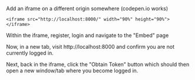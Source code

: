 Add an iframe on a different origin somewhere (codepen.io works)

```
<iframe src="http://localhost:8000/" width="90%" height="90%"></iframe>
```

Within the iframe, register, login and navigate to the "Embed" page



Now, in a new tab, visit http://localhost:8000 and confirm you are not currently logged in.

Next, back in the iframe, click the "Obtain Token" button which should then open a new window/tab where you become logged in.
